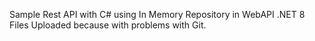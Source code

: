 Sample Rest API with C# using In Memory Repository in WebAPI .NET 8
Files Uploaded because with problems with Git.
